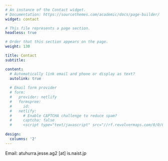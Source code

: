 ```yaml
---
# An instance of the Contact widget.
# Documentation: https://sourcethemes.com/academic/docs/page-builder/
widget: contact

# This file represents a page section.
headless: true

# Order that this section appears on the page.
weight: 130

title: Contact
subtitle:

content:
  # Automatically link email and phone or display as text?
  autolink: true
  
  # Email form provider
  # form:
  #   provider: netlify
  #   formspree:
  #     id:
  #   netlify:
  #     # Enable CAPTCHA challenge to reduce spam?
  #     captcha: false
  #     <script type="text/javascript" src="//rf.revolvermaps.com/0/0/6.js?i=5ird9uhh872&amp;m=7&amp;c=e63100&amp;cr1=ffffff&amp;f=arial&amp;l=0&amp;bv=90&amp;lx=-420&amp;ly=420&amp;hi=20&amp;he=7&amp;hc=a8ddff&amp;rs=80" async="async"></script>
  
design:
  columns: '2'
---
```

<p>Email: atuhurra.jesse.ag2 [at] is.naist.jp </p>

<p style="display: none;">
    <script type="text/javascript" src="//rf.revolvermaps.com/0/0/7.js?i=5ird9uhh872&amp;m=0&amp;c=ff0000&amp;cr1=ffffff&amp;sx=0" async="async"></script>
</p>
